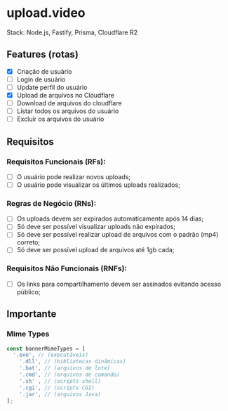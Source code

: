 # upload.video

Stack: Node.js, Fastify, Prisma, Cloudflare R2

## Features (rotas)

- [x] Criação de usuário
- [ ] Login de usuário
- [ ] Update perfil do usuário
- [x] Upload de arquivos no Cloudflare
- [ ] Download de arquivos do cloudflare
- [ ] Listar todos os arquivos do usuário
- [ ] Excluir os arquivos do usuário

## Requisitos

### Requisitos Funcionais (RFs):
- [ ] O usuário pode realizar novos uploads;
- [ ] O usuário pode visualizar os últimos uploads realizados;

### Regras de Negócio (RNs):
- [ ] Os uploads devem ser expirados automaticamente após 14 dias;
- [ ] Só deve ser possível visualizar uploads não expirados;
- [ ] Só deve ser possível realizar upload de arquivos com o padrão (mp4) correto;
- [ ] Só deve ser possível upload de arquivos até 1gb cada;

### Requisitos Não Funcionais (RNFs):
- [ ] Os links para compartilhamento devem ser assinados evitando acesso público;

## Importante

### Mime Types

```ts
const bannerMimeTypes = [
  '.exe', // (executáveis)
	'.dll', // (bibliotecas dinâmicas)
	'.bat', // (arquivos de lote)
	'.cmd', // (arquivos de comando)
	'.sh' , // (scripts shell)
	'.cgi', // (scripts CGI)
	'.jar', // (arquivos Java)
];
```